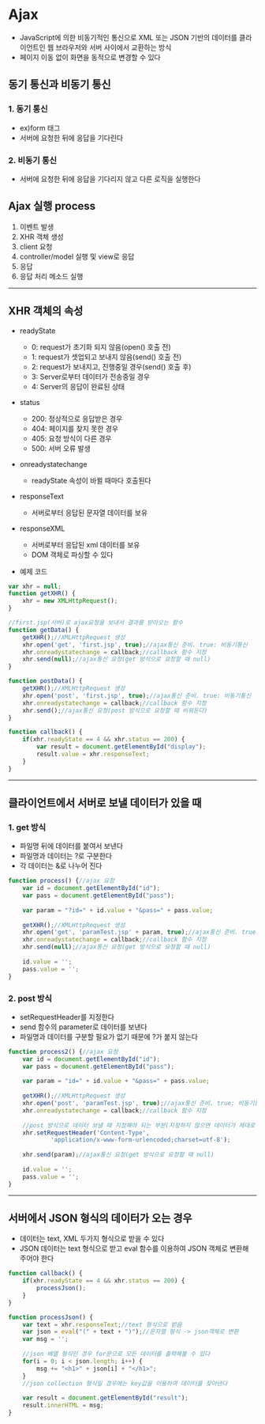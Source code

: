 # Ajax
* JavaScript에 의한 비동기적인 통신으로 XML 또는 JSON 기반의 데이터를 클라이언트인 웹 브라우저와 서버 사이에서 교환하는 방식
* 페이지 이동 없이 화면을 동적으로 변경할 수 있다

## 동기 통신과 비동기 통신
### 1. 동기 통신
* ex)form 태그
* 서버에 요청한 뒤에 응답을 기다린다

### 2. 비동기 통신
* 서버에 요청한 뒤에 응답을 기다리지 않고 다른 로직을 실행한다

## Ajax 실행 process
1. 이벤트 발생
2. XHR 객체 생성
3. client 요청
4. controller/model 실행 및 view로 응답
5. 응답
6. 응답 처리 메소드 실행

---

## XHR 객체의 속성
* readyState
    * 0: request가 초기화 되지 않음(open() 호출 전)
    * 1: request가 셋업되고 보내지 않음(send() 호출 전)
    * 2: request가 보내지고, 진행중일 경우(send() 호출 후)
    * 3: Server로부터 데이터가 전송중일 경우
    * 4: Server의 응답이 완료된 상태

* status
    * 200: 정상적으로 응답받은 경우
    * 404: 페이지를 찾지 못한 경우
    * 405: 요청 방식이 다른 경우
    * 500: 서버 오류 발생

* onreadystatechange
    * readyState 속성이 바뀔 때마다 호출된다

* responseText
    * 서버로부터 응답된 문자열 데이터를 보유
* responseXML
    * 서버로부터 응답된 xml 데이터를 보유
    * DOM 객체로 파싱할 수 있다

* 예제 코드

```javascript
var xhr = null;
function getXHR() {
    xhr = new XMLHttpRequest();
}

//first.jsp(서버)로 ajax요청을 보내서 결과를 받아오는 함수
function getData() {
    getXHR();//XMLHttpRequest 생성
    xhr.open('get', 'first.jsp', true);//ajax통신 준비. true: 비동기통신
    xhr.onreadystatechange = callback;//callback 함수 지정
    xhr.send(null);//ajax통신 요청(get 방식으로 요청할 때 null)
}

function postData() {
    getXHR();//XMLHttpRequest 생성
    xhr.open('post', 'first.jsp', true);//ajax통신 준비. true: 비동기통신
    xhr.onreadystatechange = callback;//callback 함수 지정
    xhr.send();//ajax통신 요청(post 방식으로 요청할 때 비워둔다)
}

function callback() {
    if(xhr.readyState == 4 && xhr.status == 200) {
        var result = document.getElementById("display");
        result.value = xhr.responseText;
    }
}
```

---

## 클라이언트에서 서버로 보낼 데이터가 있을 때
### 1. get 방식

* 파일명 뒤에 데이터를 붙여서 보낸다
* 파일명과 데이터는 ?로 구분한다
* 각 데이터는 &로 나누어 진다

```javascript
function process() {//ajax 요청
    var id = document.getElementById("id");
    var pass = document.getElementById("pass");
    
    var param = "?id=" + id.value + "&pass=" + pass.value;
    
    getXHR();//XMLHttpRequest 생성
    xhr.open('get', 'paramTest.jsp' + param, true);//ajax통신 준비. true: 비동기통신
    xhr.onreadystatechange = callback;//callback 함수 지정
    xhr.send(null);//ajax통신 요청(get 방식으로 요청할 때 null)
    
    id.value = '';
    pass.value = '';
}
```


### 2. post 방식

* setRequestHeader를 지정한다
* send 함수의 parameter로 데이터를 보낸다
* 파일명과 데이터를 구분할 필요가 없기 때문에 ?가 붙지 않는다

```javascript
function process2() {//ajax 요청
    var id = document.getElementById("id");
    var pass = document.getElementById("pass");
    
    var param = "id=" + id.value + "&pass=" + pass.value;
    
    getXHR();//XMLHttpRequest 생성
    xhr.open('post', 'paramTest.jsp', true);//ajax통신 준비. true: 비동기통신
    xhr.onreadystatechange = callback;//callback 함수 지정
    
    //post 방식으로 데이터 보낼 때 지정해야 되는 부분(지정하지 않으면 데이터가 제대로 전달 안됨)
    xhr.setRequestHeader('Content-Type',
            'application/x-www-form-urlencoded;charset=utf-8');
    
    xhr.send(param);//ajax통신 요청(get 방식으로 요청할 때 null)
    
    id.value = '';
    pass.value = '';
}
```
---

## 서버에서 JSON 형식의 데이터가 오는 경우
* 데이터는 text, XML 두가지 형식으로 받을 수 있다
* JSON 데이터는 text 형식으로 받고 eval 함수를 이용하여 JSON 객체로 변환해 주어야 한다

```javascript
function callback() {
    if(xhr.readyState == 4 && xhr.status == 200) {
        processJson();
    }
}

function processJson() {
    var text = xhr.responseText;//text 형식으로 받음
    var json = eval("(" + text + ")");//문자열 형식 -> json객체로 변환
    var msg = '';
    
    //json 배열 형식인 경우 for문으로 모든 데이터를 출력해볼 수 있다
    for(i = 0; i < json.length; i++) {
        msg += "<h1>" + json[i] + "</h1>";
    }
    //json collection 형식일 경우에는 key값을 이용하여 데이터를 찾아낸다
    
    var result = document.getElementById("result");
    result.innerHTML = msg;
}			
```

